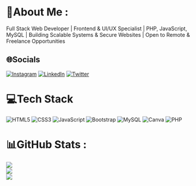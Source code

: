 # 💫About Me :
Full Stack Web Developer | Frontend & UI/UX Specialist 
| PHP, JavaScript, MySQL | Building Scalable Systems & Secure Websites 
| Open to Remote & Freelance Opportunities

## 🌐Socials
[![Instagram](https://img.shields.io/badge/Instagram-%23E4405F.svg?logo=Instagram&logoColor=white)](https://instagram.com/munad3v) [![LinkedIn](https://img.shields.io/badge/LinkedIn-%230077B5.svg?logo=linkedin&logoColor=white)](https://linkedin.com/in/munadev) [![Twitter](https://img.shields.io/badge/Twitter-%231DA1F2.svg?logo=Twitter&logoColor=white)](https://twitter.com/iconic_muna) 

# 💻Tech Stack
![HTML5](https://img.shields.io/badge/html5-%23E34F26.svg?style=for-the-badge&logo=html5&logoColor=white) ![CSS3](https://img.shields.io/badge/css3-%231572B6.svg?style=for-the-badge&logo=css3&logoColor=white) ![JavaScript](https://img.shields.io/badge/javascript-%23323330.svg?style=for-the-badge&logo=javascript&logoColor=%23F7DF1E) ![Bootstrap](https://img.shields.io/badge/bootstrap-%23563D7C.svg?style=for-the-badge&logo=bootstrap&logoColor=white) ![MySQL](https://img.shields.io/badge/mysql-%2300f.svg?style=for-the-badge&logo=mysql&logoColor=white) ![Canva](https://img.shields.io/badge/Canva-%2300C4CC.svg?style=for-the-badge&logo=Canva&logoColor=white) ![PHP](https://img.shields.io/badge/php-%23777BB4.svg?style=for-the-badge&logo=php&logoColor=white)
# 📊GitHub Stats :
![](https://github-readme-stats.vercel.app/api?username=iconicmuna&theme=gruvbox&hide_border=true&include_all_commits=true&count_private=true)<br/>
![](https://github-readme-streak-stats.herokuapp.com/?user=iconicmuna&theme=gruvbox&hide_border=true)<br/>
![](https://github-readme-stats.vercel.app/api/top-langs/?username=iconicmuna&theme=gruvbox&hide_border=true&include_all_commits=true&count_private=true&layout=compact)
